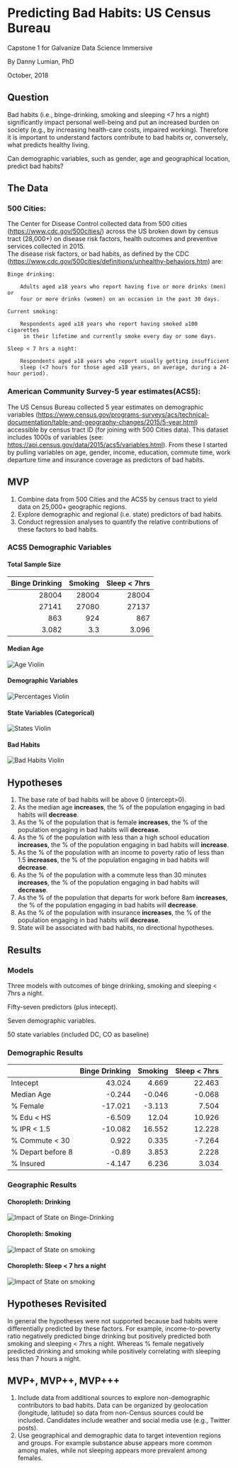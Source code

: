 # Predicting Bad Habits: US Census Bureau
Capstone 1 for Galvanize Data Science Immersive

By Danny Lumian, PhD

October, 2018

## Question
    
Bad habits (i.e., binge-drinking, smoking and sleeping <7 hrs a night) 
significantly impact personal well-being and put an increased burden on society 
(e.g., by increasing health-care costs, impaired working). 
Therefore it is important to understand factors contribute to bad habits 
or, conversely, what predicts healthy living. 

Can demographic variables, such as gender, age and geographical location, predict bad habits?

## The Data

### 500 Cities: 
The Center for Disease Control collected data from 500 cities (https://www.cdc.gov/500cities/) 
across the US broken down by census tract (28,000+) on disease risk factors, 
health outcomes and preventive services collected in 2015.  
The disease risk factors, or bad habits, as defined by the CDC 
(https://www.cdc.gov/500cities/definitions/unhealthy-behaviors.htm) are:

    Binge drinking:

        Adults aged ≥18 years who report having five or more drinks (men) or 
        four or more drinks (women) on an occasion in the past 30 days.

    Current smoking:

        Respondents aged ≥18 years who report having smoked ≥100 cigarettes
         in their lifetime and currently smoke every day or some days.

    Sleep < 7 hrs a night:

        Respondents aged ≥18 years who report usually getting insufficient 
        sleep (<7 hours for those aged ≥18 years, on average, during a 24-hour period).


### American Community Survey-5 year estimates(ACS5): 
The US Census Bureau collected 5 year estimates on demographic variables 
(https://www.census.gov/programs-surveys/acs/technical-documentation/table-and-geography-changes/2015/5-year.html) 
accessible by census tract ID (for joining with 500 Cities data). 
This dataset includes 1000s of variables (see: https://api.census.gov/data/2015/acs5/variables.html). 
From these I started by pulling variables on age, gender, income, education,
commute time, work departure time and insurance coverage as predictors of bad habits. 

## MVP
1. Combine data from 500 Cities and the ACS5 by census tract to yield data on 25,000+ geographic regions.
2. Explore demographic and regional (i.e. state) predictors of bad habits. 
3. Conduct regression analyses to quantify the relative contributions of these factors to bad habits.

### ACS5 Demographic Variables

#### Total Sample Size

|   Binge Drinking |   Smoking |   Sleep < 7hrs |
|-----------------:|----------:|---------------:|
|        28004     |   28004   |      28004     |
|        27141     |   27080   |      27137     |
|          863     |     924   |        867     |
|            3.082 |       3.3 |          3.096 |

#### Median Age

![Age Violin](fancy_images/Med_Age_Violin.png "Age Violin")

#### Demographic Variables

![Percentages Violin](fancy_images/Demographics_Violin.png "Percentages Violin")

#### State Variables (Categorical)

![States Violin](fancy_images/State_Count_Violin.png "States Violin")

#### Bad Habits

![Bad Habits Violin](fancy_images/Outcome_Violin.png "Bad Habits Violin")

## Hypotheses 

1. The base rate of bad habits will be above 0 (intercept>0).
1. As the median age <b>increases</b>,
    the % of the population engaging in bad habits will <b>decrease</b>.
1. As the % of the population that is female <b>increases</b>, 
    the % of the population engaging in bad habits will <b>decrease</b>.
1. As the % of the population with less than a high school education <b>increases</b>,
    the % of the population engaging in bad habits will <b>increase</b>. 
1. As the % of the population with an income to poverty ratio of less than 1.5 <b>increases</b>,
    the % of the population engaging in bad habits will <b>decrease</b>.
1. As the % of the population with a commute less than 30 minutes <b>increases</b>,
    the % of the population engaging in bad habits will <b>decrease</b>.  
1. As the % of the population that departs for work before 8am <b>increases</b>,
    the % of the population engaging in bad habits will <b>decrease</b>.
1. As the % of the population with insurance <b>increases</b>,
    the % of the population engaging in bad habits will <b>decrease</b>.
1. State will be associated with bad habits,
    no directional hypotheses.   

## Results

### Models
Three models with outcomes of binge drinking, smoking and sleeping < 7hrs a night.

Fifty-seven predictors (plus intecept).

Seven demographic variables.

50 state variables (included DC, CO as baseline) 

### Demographic Results

|                   |   Binge Drinking |   Smoking |   Sleep < 7hrs |
|:------------------|-----------------:|----------:|---------------:|
| Intecept          |           43.024 |     4.669 |         22.463 |
| Median Age        |           -0.244 |    -0.046 |         -0.068 |
| % Female          |          -17.021 |    -3.113 |          7.504 |
| % Edu < HS        |           -6.509 |    12.04  |         10.926 |
| % IPR < 1.5       |          -10.082 |    16.552 |         12.228 |
| % Commute < 30    |            0.922 |     0.335 |         -7.264 |
| % Depart before 8 |           -0.89  |     3.853 |          2.228 |
| % Insured         |           -4.147 |     6.236 |          3.034 |


### Geographic Results

#### Choropleth: Drinking

![Impact of State on Binge-Drinking](images/choromap.png "Binge Drinking By State")

#### Choropleth: Smoking

![Impact of State on smoking](images_smoking/choromap.png "Smoking By State")

#### Choropleth: Sleep < 7 hrs a night

![Impact of State on smoking](images_sleep/choromap.png "Sleep By State")


## Hypotheses Revisited

In general the hypotheses were not supported because bad habits were differentially predicted by these factors.
For example, income-to-poverty ratio negatively predicted binge drinking but positively predicted both smoking and sleeping < 7hrs a night. 
Whereas % female negatively predicted drinking and smoking while positively correlating with sleeping less than 7 hours a night. 
   

## MVP+, MVP++, MVP+++
1. Include data from additional sources to explore non-demographic contributors to bad habits. 
    Data can be organized by geolocation (longitude, latitude) so data from non-Census sources could be included. 
    Candidates include weather and social  media use (e.g., Twitter posts). 
1. Use geographical and demographic data to target intevention regions and groups. 
    For example substance abuse appears more common among males, while not sleeping appears more prevalent among females.  

<!---
                        STATS MODEL RESULTS FOR BINGE DRINKING


#### Goldfeldquandt Test
```python
all_cols = list(df.columns)
all_cols.remove('Data_Value')
all_columns = "+".join(all_cols)
my_formula = "y~" + all_columns
results1 = smf.ols(my_formula, data=df).fit()
print(results1.summary2())

f_stat, p_val, inc_dec = het_goldfeldquandt(results1.resid, results1.model.exog)
print(f'For model 1 het goldfeldquandt test, the f stat is {f_stat} and the p value is {p_val}')
```
For model 1 het goldfeldquandt test, the f stat is 0.855 and the p value is 0.999

#### Variance Inflation Factors
```python
vif_df = add_constant(df.drop(['Data_Value'], axis=1))
vifs = pd.Series([variance_inflation_factor(vif_df.values, i) 
               for i in range(vif_df.shape[1])], 
              index=vif_df.columns)
```
|   count |   mean |    std |   min |   25% |   50% |   75% |     max |
|--------:|-------:|-------:|------:|------:|------:|------:|--------:|
|      58 |  9.852 | 61.175 | 1.018 | 1.194 | 1.476 | 1.868 | 467.641 |

    * Note: Constant has VIF of 467.641, next highest value is CA at 7.16

### Comparing Models

| Model            |       alpha |   test_mean_rmse |   test_r2 |   train_mean_rmse |
|:-----------------|------------:|-----------------:|----------:|------------------:|
| LinearRegression |             |            2.189 |     0.68  |             2.159 |
| Lasso            | 0.00431261  |            2.222 |     0.666 |             2.198 |
| Ridge            | 0.120338    |            2.189 |     0.68  |             2.159 |
| ElasticNet       | 0.00862522  |            2.374 |     0.62  |             2.348 |
| LassoLars        | 3.04196e-06 |            2.189 |     0.68  |             2.159 |
    
    * Note: Ridge performed best (marginally better than Linear and LassoLars)
    * For simplicties sake and since performance was comparable, interpreting linear regression



                       Results: Ordinary least squares
=============================================================================
Model:                 OLS                 Adj. R-squared:        0.683      
Dependent Variable:    Data_Value          AIC:                   118955.3556
Date:                  2018-10-11 09:49    BIC:                   119431.4661
No. Observations:      27141               Log-Likelihood:        -59420.    
Df Model:              57                  F-statistic:           1029.      
Df Residuals:          27083               Prob (F-statistic):    0.00       
R-squared:             0.684               Scale:                 4.6779     
-----------------------------------------------------------------------------
                          Coef.   Std.Err.     t     P>|t|   [0.025   0.975] 
-----------------------------------------------------------------------------
Intercept                 43.0240   0.2839  151.5449 0.0000  42.4676  43.5805
Med_age                   -0.2442   0.0023 -108.2575 0.0000  -0.2486  -0.2397
Percent_female           -17.0208   0.3036  -56.0723 0.0000 -17.6157 -16.4258
Edu_less_than_hs_or_GED   -6.5088   0.1337  -48.6979 0.0000  -6.7708  -6.2468
Income_to_pov_rat_lt_1_5 -10.0818   0.1293  -77.9829 0.0000 -10.3352  -9.8284
Commute_time_lt_30         0.9218   0.0997    9.2498 0.0000   0.7265   1.1171
Work_depart_before_8am    -0.8901   0.1498   -5.9410 0.0000  -1.1837  -0.5964
Percent_insured           -4.1470   0.2384  -17.3959 0.0000  -4.6142  -3.6797
StateAbbr_AK               1.0501   0.3041    3.4529 0.0006   0.4540   1.6462
StateAbbr_AL              -3.1932   0.1440  -22.1824 0.0000  -3.4754  -2.9111
StateAbbr_AR              -2.1077   0.2165   -9.7344 0.0000  -2.5321  -1.6833
StateAbbr_AZ              -1.7574   0.1078  -16.2978 0.0000  -1.9687  -1.5460
StateAbbr_CA               0.4513   0.0891    5.0666 0.0000   0.2767   0.6259
StateAbbr_CT               0.3161   0.1695    1.8647 0.0622  -0.0162   0.6484
StateAbbr_DC               4.4628   0.1858   24.0195 0.0000   4.0986   4.8270
StateAbbr_DE              -0.4836   0.4503   -1.0740 0.2828  -1.3661   0.3989
StateAbbr_FL               0.4411   0.1043    4.2284 0.0000   0.2367   0.6456
StateAbbr_GA              -1.1485   0.1330   -8.6337 0.0000  -1.4093  -0.8878
StateAbbr_HI               1.5089   0.1663    9.0714 0.0000   1.1829   1.8350
StateAbbr_IA               2.8384   0.1792   15.8378 0.0000   2.4871   3.1896
StateAbbr_ID              -1.7362   0.2772   -6.2630 0.0000  -2.2796  -1.1929
StateAbbr_IL               4.4343   0.1044   42.4840 0.0000   4.2298   4.6389
StateAbbr_IN              -0.2244   0.1274   -1.7620 0.0781  -0.4741   0.0252
StateAbbr_KS              -1.6146   0.1512  -10.6797 0.0000  -1.9110  -1.3183
StateAbbr_KY               0.4746   0.1581    3.0024 0.0027   0.1647   0.7844
StateAbbr_LA               0.8081   0.1407    5.7452 0.0000   0.5324   1.0838
StateAbbr_MA               2.3470   0.1336   17.5646 0.0000   2.0851   2.6089
StateAbbr_MD               0.1649   0.1769    0.9326 0.3510  -0.1817   0.5116
StateAbbr_ME               2.1837   0.4910    4.4472 0.0000   1.2212   3.1461
StateAbbr_MI               2.4779   0.1176   21.0723 0.0000   2.2474   2.7084
StateAbbr_MN               2.3427   0.1488   15.7460 0.0000   2.0511   2.6343
StateAbbr_MO               0.5331   0.1339    3.9804 0.0001   0.2706   0.7956
StateAbbr_MS              -4.0015   0.2657  -15.0622 0.0000  -4.5223  -3.4808
StateAbbr_MT               3.5052   0.3409   10.2818 0.0000   2.8370   4.1734
StateAbbr_NC              -1.0991   0.1147   -9.5859 0.0000  -1.3239  -0.8744
StateAbbr_ND               6.3824   0.4412   14.4663 0.0000   5.5177   7.2472
StateAbbr_NE               3.7230   0.1715   21.7045 0.0000   3.3868   4.0592
StateAbbr_NH               1.2377   0.3266    3.7897 0.0002   0.5975   1.8778
StateAbbr_NJ              -0.6440   0.1521   -4.2333 0.0000  -0.9422  -0.3458
StateAbbr_NM              -2.6670   0.1725  -15.4577 0.0000  -3.0051  -2.3288
StateAbbr_NV              -0.2836   0.1420   -1.9965 0.0459  -0.5620  -0.0052
StateAbbr_NY               1.0692   0.1024   10.4374 0.0000   0.8684   1.2700
StateAbbr_OH               1.4381   0.1144   12.5689 0.0000   1.2138   1.6623
StateAbbr_OK              -3.4399   0.1315  -26.1661 0.0000  -3.6976  -3.1822
StateAbbr_OR               1.9667   0.1444   13.6211 0.0000   1.6837   2.2497
StateAbbr_PA               2.7584   0.1228   22.4542 0.0000   2.5176   2.9992
StateAbbr_RI              -0.2184   0.2350   -0.9292 0.3528  -0.6790   0.2423
StateAbbr_SC               1.0494   0.1878    5.5880 0.0000   0.6813   1.4175
StateAbbr_SD              -0.0050   0.3018   -0.0167 0.9867  -0.5966   0.5865
StateAbbr_TN              -4.1143   0.1274  -32.2820 0.0000  -4.3641  -3.8645
StateAbbr_TX              -0.2139   0.0933   -2.2911 0.0220  -0.3968  -0.0309
StateAbbr_UT              -6.1145   0.1650  -37.0655 0.0000  -6.4378  -5.7911
StateAbbr_VA              -0.4207   0.1277   -3.2945 0.0010  -0.6710  -0.1704
StateAbbr_VT               3.0200   0.6580    4.5893 0.0000   1.7302   4.3098
StateAbbr_WA               0.6583   0.1272    5.1738 0.0000   0.4089   0.9076
StateAbbr_WI               4.7052   0.1373   34.2590 0.0000   4.4360   4.9744
StateAbbr_WV              -4.4025   0.4693   -9.3813 0.0000  -5.3223  -3.4827
StateAbbr_WY              -2.5011   0.5478   -4.5654 0.0000  -3.5749  -1.4273
-----------------------------------------------------------------------------
Omnibus:                1632.186          Durbin-Watson:             0.969   
Prob(Omnibus):          0.000             Jarque-Bera (JB):          7251.938
Skew:                   0.058             Prob(JB):                  0.000   
Kurtosis:               5.530             Condition No.:             1917    
=============================================================================
* The condition number is large (2e+03). This might indicate
strong multicollinearity or other numerical problems.





                            STATS MODELS RESULTS FOR SMOKING
Table for VIF data
|   count |   mean |    std |   min |   25% |   50% |   75% |     max |
|--------:|-------:|-------:|------:|------:|------:|------:|--------:|
|      58 |  9.846 | 61.126 | 1.018 | 1.194 | 1.475 | 1.869 | 467.264 |
                     Results: Ordinary least squares
=========================================================================
Model:                 OLS               Adj. R-squared:      0.829      
Dependent Variable:    Data_Value        AIC:                 130223.6801
Date:                  2018-10-11 10:52  BIC:                 130699.6600
No. Observations:      27080             Log-Likelihood:      -65054.    
Df Model:              57                F-statistic:         2298.      
Df Residuals:          27022             Prob (F-statistic):  0.00       
R-squared:             0.829             Scale:               7.1623     
-------------------------------------------------------------------------
                          Coef.  Std.Err.    t     P>|t|   [0.025  0.975]
-------------------------------------------------------------------------
Intercept                 4.6686   0.3515  13.2802 0.0000  3.9796  5.3577
Med_age                  -0.0455   0.0028 -16.2626 0.0000 -0.0509 -0.0400
Percent_female           -3.1133   0.3758  -8.2842 0.0000 -3.8499 -2.3767
Edu_less_than_hs_or_GED  12.0400   0.1655  72.7296 0.0000 11.7155 12.3645
Income_to_pov_rat_lt_1_5 16.5517   0.1601 103.3589 0.0000 16.2378 16.8656
Commute_time_lt_30        0.3347   0.1235   2.7115 0.0067  0.0928  0.5767
Work_depart_before_8am    3.8534   0.1856  20.7631 0.0000  3.4897  4.2172
Percent_insured           6.2355   0.2952  21.1224 0.0000  5.6569  6.8141
StateAbbr_AK              2.1735   0.3764   5.7752 0.0000  1.4359  2.9112
StateAbbr_AL              2.0262   0.1784  11.3588 0.0000  1.6766  2.3758
StateAbbr_AR              1.3947   0.2680   5.2044 0.0000  0.8694  1.9199
StateAbbr_AZ             -2.2705   0.1336 -16.9925 0.0000 -2.5324 -2.0086
StateAbbr_CA             -4.3827   0.1104 -39.7041 0.0000 -4.5991 -4.1664
StateAbbr_CT             -1.0020   0.2099  -4.7747 0.0000 -1.4133 -0.5907
StateAbbr_DC              2.0291   0.2300   8.8231 0.0000  1.5783  2.4799
StateAbbr_DE              1.4991   0.5572   2.6907 0.0071  0.4071  2.5912
StateAbbr_FL              0.1718   0.1292   1.3297 0.1836 -0.0815  0.4251
StateAbbr_GA              0.4294   0.1647   2.6071 0.0091  0.1066  0.7522
StateAbbr_HI             -2.8087   0.2059 -13.6403 0.0000 -3.2122 -2.4051
StateAbbr_IA              0.5591   0.2223   2.5155 0.0119  0.1234  0.9947
StateAbbr_ID             -2.6323   0.3431  -7.6730 0.0000 -3.3048 -1.9599
StateAbbr_IL             -0.5457   0.1293  -4.2196 0.0000 -0.7991 -0.2922
StateAbbr_IN              2.6572   0.1577  16.8484 0.0000  2.3480  2.9663
StateAbbr_KS              1.7631   0.1872   9.4205 0.0000  1.3963  2.1299
StateAbbr_KY              5.8774   0.1957  30.0391 0.0000  5.4939  6.2609
StateAbbr_LA              1.3212   0.1741   7.5872 0.0000  0.9799  1.6626
StateAbbr_MA             -0.5996   0.1654  -3.6241 0.0003 -0.9238 -0.2753
StateAbbr_MD              4.3992   0.2189  20.0957 0.0000  3.9701  4.8282
StateAbbr_ME             -0.4886   0.6076  -0.8042 0.4213 -1.6795  0.7023
StateAbbr_MI              4.6716   0.1457  32.0616 0.0000  4.3860  4.9572
StateAbbr_MN              0.3974   0.1842   2.1575 0.0310  0.0364  0.7584
StateAbbr_MO              4.6563   0.1659  28.0618 0.0000  4.3311  4.9815
StateAbbr_MS              2.2316   0.3288   6.7877 0.0000  1.5872  2.8761
StateAbbr_MT              1.5391   0.4219   3.6482 0.0003  0.7122  2.3660
StateAbbr_NC              0.6692   0.1424   4.6985 0.0000  0.3900  0.9484
StateAbbr_ND              0.2827   0.5460   0.5178 0.6046 -0.7874  1.3528
StateAbbr_NE              2.0089   0.2123   9.4619 0.0000  1.5928  2.4251
StateAbbr_NH              1.1727   0.4041   2.9017 0.0037  0.3806  1.9649
StateAbbr_NJ             -0.9644   0.1883  -5.1212 0.0000 -1.3335 -0.5953
StateAbbr_NM             -1.0176   0.2136  -4.7647 0.0000 -1.4361 -0.5990
StateAbbr_NV              1.2437   0.1762   7.0598 0.0000  0.8984  1.5890
StateAbbr_NY             -2.1224   0.1269 -16.7248 0.0000 -2.3711 -1.8737
StateAbbr_OH              4.0209   0.1417  28.3797 0.0000  3.7432  4.2986
StateAbbr_OK              2.8191   0.1629  17.3088 0.0000  2.4999  3.1383
StateAbbr_OR              0.1085   0.1793   0.6053 0.5450 -0.2429  0.4600
StateAbbr_PA              0.7801   0.1522   5.1266 0.0000  0.4818  1.0783
StateAbbr_RI             -0.7858   0.2909  -2.7019 0.0069 -1.3559 -0.2158
StateAbbr_SC              0.7885   0.2330   3.3841 0.0007  0.3318  1.2451
StateAbbr_SD              2.0042   0.3766   5.3223 0.0000  1.2661  2.7423
StateAbbr_TN              3.5036   0.1578  22.2032 0.0000  3.1943  3.8129
StateAbbr_TX             -2.3916   0.1157 -20.6775 0.0000 -2.6183 -2.1649
StateAbbr_UT             -6.8090   0.2045 -33.2936 0.0000 -7.2099 -6.4082
StateAbbr_VA              1.6579   0.1581  10.4865 0.0000  1.3480  1.9678
StateAbbr_VT             -1.9388   0.8143  -2.3811 0.0173 -3.5348 -0.3428
StateAbbr_WA             -1.3456   0.1578  -8.5269 0.0000 -1.6548 -1.0363
StateAbbr_WI              1.9494   0.1700  11.4650 0.0000  1.6161  2.2827
StateAbbr_WV              5.3304   0.5807   9.1792 0.0000  4.1922  6.4686
StateAbbr_WY              4.4863   0.6779   6.6179 0.0000  3.1575  5.8150
-------------------------------------------------------------------------
Omnibus:               2318.082        Durbin-Watson:           1.097    
Prob(Omnibus):         0.000           Jarque-Bera (JB):        15200.369
Skew:                  0.064           Prob(JB):                0.000    
Kurtosis:              6.668           Condition No.:           1916     
=========================================================================


| Model            |       alpha |   test_mean_rmse |   test_r2 |   train_mean_rmse |
|:-----------------|------------:|-----------------:|----------:|------------------:|
| LinearRegression |             |            2.742 |     0.825 |             2.662 |
| Lasso            | 0.0160878   |            2.854 |     0.809 |             2.778 |
| Ridge            | 1.27505     |            2.742 |     0.825 |             2.662 |
| ElasticNet       | 0.0321757   |            3.214 |     0.758 |             3.151 |
| LassoLars        | 3.60756e-05 |            2.742 |     0.825 |             2.663 |
Running Linear Regression

                                    
                                    RESULTS FOR STATS MODEL SLEEP


Table for VIF data
|   count |   mean |    std |   min |   25% |   50% |   75% |     max |
|--------:|-------:|-------:|------:|------:|------:|------:|--------:|
|      58 |  9.852 | 61.176 | 1.018 | 1.194 | 1.476 | 1.868 | 467.643 |
                     Results: Ordinary least squares
=========================================================================
Model:                 OLS               Adj. R-squared:      0.773      
Dependent Variable:    Data_Value        AIC:                 137681.9692
Date:                  2018-10-11 11:37  BIC:                 138158.0711
No. Observations:      27137             Log-Likelihood:      -68783.    
Df Model:              57                F-statistic:         1624.      
Df Residuals:          27079             Prob (F-statistic):  0.00       
R-squared:             0.774             Scale:               9.3332     
-------------------------------------------------------------------------
                          Coef.  Std.Err.    t     P>|t|   [0.025  0.975]
-------------------------------------------------------------------------
Intercept                22.4630   0.4010  56.0115 0.0000 21.6770 23.2491
Med_age                  -0.0675   0.0032 -21.1757 0.0000 -0.0737 -0.0612
Percent_female            7.5038   0.4288  17.4995 0.0000  6.6633  8.3443
Edu_less_than_hs_or_GED  10.9263   0.1888  57.8722 0.0000 10.5563 11.2964
Income_to_pov_rat_lt_1_5 12.2285   0.1826  66.9647 0.0000 11.8706 12.5865
Commute_time_lt_30       -7.2640   0.1408 -51.6037 0.0000 -7.5400 -6.9881
Work_depart_before_8am    2.2277   0.2116  10.5259 0.0000  1.8128  2.6425
Percent_insured           3.0339   0.3367   9.0097 0.0000  2.3739  3.6940
StateAbbr_AK              6.9540   0.4296  16.1883 0.0000  6.1121  7.7960
StateAbbr_AL             11.0201   0.2033  54.1972 0.0000 10.6216 11.4186
StateAbbr_AR              6.2188   0.3058  20.3333 0.0000  5.6193  6.8182
StateAbbr_AZ              3.9554   0.1523  25.9647 0.0000  3.6568  4.2540
StateAbbr_CA              4.4240   0.1258  35.1612 0.0000  4.1774  4.6706
StateAbbr_CT              7.0686   0.2395  29.5175 0.0000  6.5992  7.5380
StateAbbr_DC              4.8788   0.2624  18.5901 0.0000  4.3644  5.3932
StateAbbr_DE             11.7243   0.6360  18.4349 0.0000 10.4778 12.9709
StateAbbr_FL              6.3991   0.1474  43.4239 0.0000  6.1103  6.6880
StateAbbr_GA             10.6788   0.1879  56.8309 0.0000 10.3105 11.0471
StateAbbr_HI             17.6684   0.2350  75.1981 0.0000 17.2079 18.1289
StateAbbr_IA              1.5479   0.2531   6.1149 0.0000  1.0517  2.0441
StateAbbr_ID              1.5403   0.3916   3.9337 0.0001  0.7728  2.3078
StateAbbr_IL              4.7174   0.1474  31.9969 0.0000  4.4284  5.0063
StateAbbr_IN              8.0199   0.1799  44.5745 0.0000  7.6672  8.3726
StateAbbr_KS              2.4760   0.2136  11.5945 0.0000  2.0574  2.8946
StateAbbr_KY              7.7798   0.2233  34.8462 0.0000  7.3422  8.2174
StateAbbr_LA              6.8661   0.1987  34.5577 0.0000  6.4767  7.2555
StateAbbr_MA              6.5409   0.1887  34.6554 0.0000  6.1710  6.9108
StateAbbr_MD             10.9887   0.2498  43.9880 0.0000 10.4991 11.4784
StateAbbr_ME              1.8319   0.6936   2.6412 0.0083  0.4725  3.1913
StateAbbr_MI             10.0676   0.1661  60.6122 0.0000  9.7420 10.3932
StateAbbr_MN              1.7488   0.2102   8.3215 0.0000  1.3369  2.1607
StateAbbr_MO              5.3478   0.1892  28.2683 0.0000  4.9770  5.7186
StateAbbr_MS             10.0499   0.3753  26.7816 0.0000  9.3144 10.7854
StateAbbr_MT              1.4430   0.4815   2.9967 0.0027  0.4992  2.3869
StateAbbr_NC              4.8802   0.1620  30.1325 0.0000  4.5627  5.1976
StateAbbr_ND              1.4816   0.6232   2.3774 0.0174  0.2601  2.7031
StateAbbr_NE              3.2705   0.2423  13.4985 0.0000  2.7956  3.7454
StateAbbr_NH              6.2629   0.4613  13.5765 0.0000  5.3587  7.1671
StateAbbr_NJ             11.0366   0.2149  51.3619 0.0000 10.6154 11.4578
StateAbbr_NM              2.2071   0.2437   9.0563 0.0000  1.7294  2.6847
StateAbbr_NV              7.1295   0.2006  35.5352 0.0000  6.7363  7.5228
StateAbbr_NY              7.6972   0.1447  53.1941 0.0000  7.4136  7.9808
StateAbbr_OH              9.8279   0.1616  60.8114 0.0000  9.5111 10.1447
StateAbbr_OK              6.1968   0.1857  33.3714 0.0000  5.8329  6.5608
StateAbbr_OR              1.7302   0.2039   8.4833 0.0000  1.3304  2.1299
StateAbbr_PA              8.5708   0.1735  49.3939 0.0000  8.2307  8.9109
StateAbbr_RI              9.1854   0.3320  27.6704 0.0000  8.5348  9.8361
StateAbbr_SC              8.6563   0.2653  32.6327 0.0000  8.1364  9.1762
StateAbbr_SD             -0.4677   0.4263  -1.0972 0.2726 -1.3033  0.3679
StateAbbr_TN              7.0134   0.1800  38.9590 0.0000  6.6605  7.3662
StateAbbr_TX              3.4091   0.1319  25.8559 0.0000  3.1507  3.6676
StateAbbr_UT              3.4736   0.2330  14.9072 0.0000  3.0168  3.9303
StateAbbr_VA              9.0425   0.1804  50.1339 0.0000  8.6890  9.3961
StateAbbr_VT             -1.0352   0.9295  -1.1137 0.2654 -2.8570  0.7867
StateAbbr_WA              3.2776   0.1800  18.2066 0.0000  2.9248  3.6305
StateAbbr_WI              5.3605   0.1940  27.6322 0.0000  4.9803  5.7408
StateAbbr_WV              9.1678   0.6629  13.8306 0.0000  7.8686 10.4671
StateAbbr_WY              4.1458   0.7738   5.3577 0.0000  2.6291  5.6626
-------------------------------------------------------------------------
Omnibus:                260.580         Durbin-Watson:            0.750  
Prob(Omnibus):          0.000           Jarque-Bera (JB):         283.417
Skew:                   0.209           Prob(JB):                 0.000  
Kurtosis:               3.276           Condition No.:            1917   
=========================================================================
* The condition number is large (2e+03). This might indicate
strong multicollinearity or other numerical problems.


-->